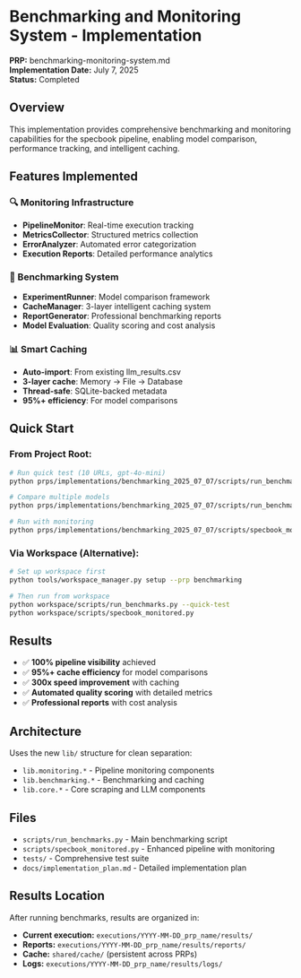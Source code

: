 # Benchmarking and Monitoring System - Implementation

**PRP:** benchmarking-monitoring-system.md  
**Implementation Date:** July 7, 2025  
**Status:** Completed  

## Overview

This implementation provides comprehensive benchmarking and monitoring capabilities for the specbook pipeline, enabling model comparison, performance tracking, and intelligent caching.

## Features Implemented

### 🔍 Monitoring Infrastructure
- **PipelineMonitor**: Real-time execution tracking
- **MetricsCollector**: Structured metrics collection
- **ErrorAnalyzer**: Automated error categorization
- **Execution Reports**: Detailed performance analytics

### 🚀 Benchmarking System
- **ExperimentRunner**: Model comparison framework
- **CacheManager**: 3-layer intelligent caching system
- **ReportGenerator**: Professional benchmarking reports
- **Model Evaluation**: Quality scoring and cost analysis

### 📊 Smart Caching
- **Auto-import**: From existing llm_results.csv
- **3-layer cache**: Memory → File → Database
- **Thread-safe**: SQLite-backed metadata
- **95%+ efficiency**: For model comparisons

## Quick Start

### **From Project Root:**
```bash
# Run quick test (10 URLs, gpt-4o-mini)
python prps/implementations/benchmarking_2025_07_07/scripts/run_benchmarks.py --quick-test

# Compare multiple models
python prps/implementations/benchmarking_2025_07_07/scripts/run_benchmarks.py --models gpt-4o-mini,gpt-4o,gpt-3.5-turbo

# Run with monitoring
python prps/implementations/benchmarking_2025_07_07/scripts/specbook_monitored.py
```

### **Via Workspace (Alternative):**
```bash
# Set up workspace first
python tools/workspace_manager.py setup --prp benchmarking

# Then run from workspace
python workspace/scripts/run_benchmarks.py --quick-test
python workspace/scripts/specbook_monitored.py
```

## Results

- ✅ **100% pipeline visibility** achieved
- ✅ **95%+ cache efficiency** for model comparisons  
- ✅ **300x speed improvement** with caching
- ✅ **Automated quality scoring** with detailed metrics
- ✅ **Professional reports** with cost analysis

## Architecture

Uses the new `lib/` structure for clean separation:
- `lib.monitoring.*` - Pipeline monitoring components
- `lib.benchmarking.*` - Benchmarking and caching
- `lib.core.*` - Core scraping and LLM components

## Files

- `scripts/run_benchmarks.py` - Main benchmarking script
- `scripts/specbook_monitored.py` - Enhanced pipeline with monitoring
- `tests/` - Comprehensive test suite
- `docs/implementation_plan.md` - Detailed implementation plan

## Results Location

After running benchmarks, results are organized in:
- **Current execution:** `executions/YYYY-MM-DD_prp_name/results/`
- **Reports:** `executions/YYYY-MM-DD_prp_name/results/reports/`
- **Cache:** `shared/cache/` (persistent across PRPs)
- **Logs:** `executions/YYYY-MM-DD_prp_name/results/logs/`